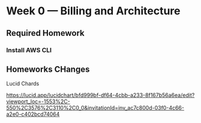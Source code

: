 # Week 0 — Billing and Architecture

## Required Homework

### Install AWS CLI


## Homeworks CHanges


Lucid  Chards 

https://lucid.app/lucidchart/bfd999bf-df64-4cbb-a233-8f167b56a6ea/edit?viewport_loc=-1553%2C-550%2C3576%2C3110%2C0_0&invitationId=inv_ac7c800d-03f0-4c66-a2e0-c402bcd74064


